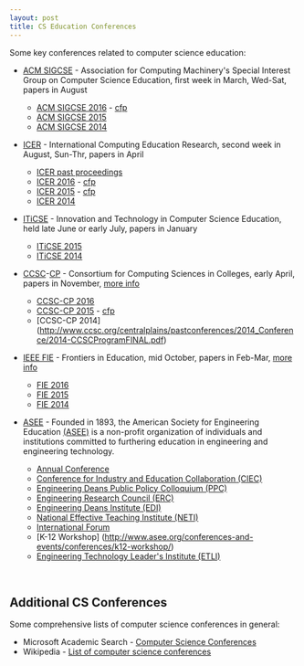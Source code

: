 ```yaml
---
layout: post
title: CS Education Conferences
---
```


Some key conferences related to computer science education:

*   [ACM SIGCSE](http://www.sigcse.org/) - Association for Computing Machinery's Special Interest Group on Computer Science Education, first week in March, Wed-Sat, papers in August
  
    *   [ACM SIGCSE 2016](http://sigcse2016.sigcse.org/) - [cfp](http://sigcse2016.sigcse.org/docs/sigcse2016-cfp.pdf)
    *   [ACM SIGCSE 2015](http://sigcse2015.sigcse.org/)
    *   [ACM SIGCSE 2014](http://sigcse2014.sigcse.org/)  
    
*   [ICER](http://icer.hosting.acm.org/) - International Computing Education Research, second week in August, Sun-Thr, papers in April  

    * [ICER past proceedings](http://dl.acm.org/event.cfm?id=RE286)
    * [ICER 2016](http://icer.hosting.acm.org/icer-2016/) - [cfp](http://icer.hosting.acm.org/icer-2016/cfp/)
    * [ICER 2015](http://icer.hosting.acm.org/icer-2015/) - [cfp](http://icer.hosting.acm.org/icer-2015/cfp/)
    * [ICER 2014](http://icer.hosting.acm.org/icer-2014/)
    
*   [ITiCSE](http://www.sigcse.org/events/iticse) - Innovation and Technology in Computer Science Education, held late June or early July, papers in January  
    *   [ITiCSE 2015](http://www.iticse2015.mii.vu.lt/)
    *   [ITiCSE 2014](http://iticse2014.it.uu.se/)
*   [CCSC](http://www.ccsc.org/)-[CP](http://www.ccsc.org/centralplains/) - Consortium for Computing Sciences in Colleges, early April, papers in November, [more info](http://www.ccsc.org/wp-content/uploads/)
  
    *   [CCSC-CP 2016](http://www.ccsc.org/centralplains/future-conference.html) 
    *   [CCSC-CP 2015](http://ccsc.org/centralplains/2015_CCSC%20program_Final_With_Room_Assignments.pdf) - [cfp](http://www.ccsc.org/centralplains/2015-CCSC-CallForPapers.pdf)
    *   [CCSC-CP 2014] (http://www.ccsc.org/centralplains/pastconferences/2014_Conference/2014-CCSCProgramFINAL.pdf)  
 
*   [IEEE FIE]() - Frontiers in Education, mid October, papers in Feb-Mar, [more info](https://www.ieee.org/membership-catalog/productdetail/showProductDetailPage.html?product=PER124-PRT)

    *   [FIE 2016](http://fie2016.org/)
    *   [FIE 2015](http://fie2015.org/)
    *   [FIE 2014](http://fie2014.org/) 
    
*   [ASEE](http://www.asee.org/conferences-and-events/conferences) - Founded in 1893, the American Society for Engineering Education [(ASEE)](https://www.asee.org/) is a non-profit organization of individuals and institutions committed to furthering education in engineering and engineering technology. 
    *  [Annual Conference](http://www.asee.org/conferences-and-events/conferences/annual-conference)
    *  [Conference for Industry and Education Collaboration (CIEC)](http://www.asee.org/conferences-and-events/conferences/ciec)
    *  [Engineering Deans Public Policy Colloquium (PPC)](http://www.asee.org/conferences-and-events/conferences/ppc)
    *  [Engineering Research Council (ERC)](http://www.asee.org/conferences-and-events/conferences/erc)
    *  [Engineering Deans Institute (EDI)](http://www.asee.org/conferences-and-events/conferences/edi)
    *  [National Effective Teaching Institute (NETI)](http://www.asee.org/conferences-and-events/conferences/neti)
    *  [International Forum ](http://www.asee.org/conferences-and-events/conferences/international-forum)
    *  [K-12 Workshop] (http://www.asee.org/conferences-and-events/conferences/k12-workshop/)
    *  [Engineering Technology Leader's Institute (ETLI)](https://www.asee.org/conferences-and-events/conferences/etli/)  
      
<br>
      
## Additional CS Conferences

Some comprehensive lists of computer science conferences in general:

* Microsoft Academic Search - [Computer Science Conferences](http://academic.research.microsoft.com/RankList?entitytype=3&topDomainID=2&subDomainID=0)
* Wikipedia - [List of computer science conferences](https://en.wikipedia.org/wiki/List_of_computer_science_conferences)


